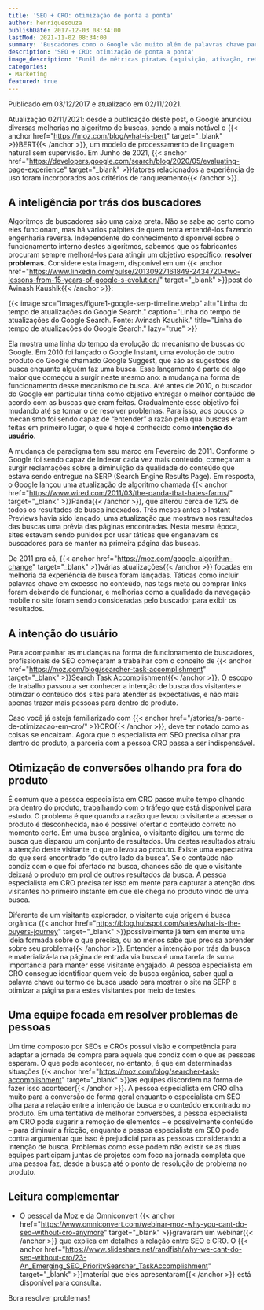 ```yaml
---
title: 'SEO + CRO: otimização de ponta a ponta'
author: henriquesouza
publishDate: 2017-12-03 08:34:00
lastMod: 2021-11-02 08:34:00
summary: 'Buscadores como o Google vão muito além de palavras chave para exibir resultados para cada busca feita. Diversas técnicas são empregadas para fazer os melhores resultados chegarem para as pessoas certas no momento certo. Na ponta do marketing corporativo, profissionais de SEO trabalham para garantir presença no topo das páginas, resultando em mais visitas no site. E depois disso, acontece o quê?'
description: 'SEO + CRO: otimização de ponta a ponta'
image_description: 'Funil de métricas piratas (aquisição, ativação, retenção, recomendação e receita).'
categories:
- Marketing
featured: true
---
```


Publicado em 03/12/2017 e atualizado em 02/11/2021.

Atualização 02/11/2021: desde a publicação deste post, o Google anunciou diversas melhorias no algoritmo de buscas, sendo a mais notável o {{< anchor href="https://moz.com/blog/what-is-bert" target="_blank" >}}BERT{{< /anchor >}}, um modelo de processamento de linguagem natural sem supervisão. Em Junho de 2021, {{< anchor href="https://developers.google.com/search/blog/2020/05/evaluating-page-experience" target="_blank" >}}fatores relacionados a experiência de uso foram incorporados aos critérios de ranqueamento{{< /anchor >}}.

## A inteligência por trás dos buscadores

Algoritmos de buscadores são uma caixa preta. Não se sabe ao certo como eles funcionam, mas há vários palpites de quem tenta entendê-los fazendo engenharia reversa. Independente do conhecimento disponível sobre o funcionamento interno destes algoritmos, sabemos que os fabricantes procuram sempre melhorá-los para atingir um objetivo específico: **resolver problemas**. Considere esta imagem, disponível em um {{< anchor href="https://www.linkedin.com/pulse/20130927161849-2434720-two-lessons-from-15-years-of-google-s-evolution/" target="_blank" >}}post do Avinash Kaushik{{< /anchor >}}:

{{< image src="images/figure1-google-serp-timeline.webp" alt="Linha do tempo de atualizações do Google Search." caption="Linha do tempo de atualizações do Google Search. Fonte: Avinash Kaushik." title="Linha do tempo de atualizações do Google Search." lazy="true" >}}

Ela mostra uma linha do tempo da evolução do mecanismo de buscas do Google. Em 2010 foi lançado o Google Instant, uma evolução de outro produto do Google chamado Google Suggest, que são as sugestões de busca enquanto alguém faz uma busca. Esse lançamento é parte de algo maior que começou a surgir neste mesmo ano: a mudança na forma de funcionamento desse mecanismo de busca. Até antes de 2010, o buscador do Google em particular tinha como objetivo entregar o melhor conteúdo de acordo com as buscas que eram feitas. Gradualmente esse objetivo foi mudando até se tornar o de resolver problemas. Para isso, aos poucos o mecanismo foi sendo capaz de “entender” a razão pela qual buscas eram feitas em primeiro lugar, o que é hoje é conhecido como **intenção do usuário**.

A mudança de paradigma tem seu marco em Fevereiro de 2011. Conforme o Google foi sendo capaz de indexar cada vez mais conteúdo, começaram a surgir reclamações sobre a diminuição da qualidade do conteúdo que estava sendo entregue na SERP (Search Engine Results Page). Em resposta, o Google lançou uma atualização de algoritmo chamada {{< anchor href="https://www.wired.com/2011/03/the-panda-that-hates-farms/" target="_blank" >}}Panda{{< /anchor >}}, que alterou cerca de 12% de todos os resultados de busca indexados. Três meses antes o Instant Previews havia sido lançado, uma atualização que mostrava nos resultados das buscas uma prévia das páginas encontradas. Nesta mesma época, sites estavam sendo punidos por usar táticas que enganavam os buscadores para se manter na primeira página das buscas.

De 2011 pra cá, {{< anchor href="https://moz.com/google-algorithm-change" target="_blank" >}}várias atualizações{{< /anchor >}} focadas em melhoria da experiência de busca foram lançadas. Táticas como incluir palavras chave em excesso no conteúdo, nas tags meta ou comprar links foram deixando de funcionar, e melhorias como a qualidade da navegação mobile no site foram sendo consideradas pelo buscador para exibir os resultados.

## A intenção do usuário

Para acompanhar as mudanças na forma de funcionamento de buscadores, profissionais de SEO começaram a trabalhar com o conceito de {{< anchor href="https://moz.com/blog/searcher-task-accomplishment" target="_blank" >}}Search Task Accomplishment{{< /anchor >}}. O escopo de trabalho passou a ser conhecer a intenção de busca dos visitantes e otimizar o conteúdo dos sites para atender as expectativas, e não mais apenas trazer mais pessoas para dentro do produto.

Caso você já esteja familiarizado com {{< anchor href="/stories/a-parte-de-otimizacao-em-cro/" >}}CRO{{< /anchor >}}, deve ter notado como as coisas se encaixam. Agora que o especialista em SEO precisa olhar pra dentro do produto, a parceria com a pessoa CRO passa a ser indispensável.

## Otimização de conversões olhando pra fora do produto

É comum que a pessoa especialista em CRO passe muito tempo olhando pra dentro do produto, trabalhando com o tráfego que está disponível para estudo. O problema é que quando a razão que levou o visitante a acessar o produto é desconhecida, não é possível ofertar o conteúdo correto no momento certo. Em uma busca orgânica, o visitante digitou um termo de busca que disparou um conjunto de resultados. Um destes resultados atraiu a atenção deste visitante, o que o levou ao produto. Existe uma expectativa do que será encontrado “do outro lado da busca”. Se o conteúdo não condiz com o que foi ofertado na busca, chances são de que o visitante deixará o produto em prol de outros resultados da busca. A pessoa especialista em CRO precisa ter isso em mente para capturar a atenção dos visitantes no primeiro instante em que ele chega no produto vindo de uma busca.

Diferente de um visitante explorador, o visitante cuja origem é busca orgânica {{< anchor href="https://blog.hubspot.com/sales/what-is-the-buyers-journey" target="_blank" >}}possivelmente já tem em mente uma ideia formada sobre o que precisa, ou ao menos sabe que precisa aprender sobre seu problema{{< /anchor >}}. Entender a intenção por trás da busca e materializá-la na página de entrada via busca é uma tarefa de suma importância para manter esse visitante engajado. A pessoa especialista em CRO consegue identificar quem veio de busca orgânica, saber qual a palavra chave ou termo de busca usado para mostrar o site na SERP e otimizar a página para estes visitantes por meio de testes.

## Uma equipe focada em resolver problemas de pessoas

Um time composto por SEOs e CROs possui visão e competência para adaptar a jornada de compra para aquela que condiz com o que as pessoas esperam. O que pode acontecer, no entanto, é que em determinadas situações {{< anchor href="https://moz.com/blog/searcher-task-accomplishment" target="_blank" >}}as equipes discordem na forma de fazer isso acontecer{{< /anchor >}}. A pessoa especialista em CRO olha muito para a conversão de forma geral enquanto o especialista em SEO olha para a relação entre a intenção de busca e o conteúdo encontrado no produto. Em uma tentativa de melhorar conversões, a pessoa especialista em CRO pode sugerir a remoção de elementos – e possivelmente conteúdo – para diminuir a fricção, enquanto a pessoa especialista em SEO pode contra argumentar que isso é prejudicial para as pessoas considerando a intenção de busca. Problemas como esse podem não existir se as duas equipes participam juntas de projetos com foco na jornada completa que uma pessoa faz, desde a busca até o ponto de resolução de problema no produto.

## Leitura complementar

- O pessoal da Moz e da Omniconvert {{< anchor href="https://www.omniconvert.com/webinar-moz-why-you-cant-do-seo-without-cro-anymore" target="_blank" >}}gravaram um webinar{{< /anchor >}} que explica em detalhes a relação entre SEO e CRO. O {{< anchor href="https://www.slideshare.net/randfish/why-we-cant-do-seo-without-cro/23-An_Emerging_SEO_PrioritySearcher_TaskAccomplishment" target="_blank" >}}material que eles apresentaram{{< /anchor >}} está disponível para consulta.

Bora resolver problemas!
